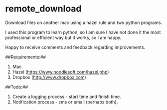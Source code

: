 # remote_download
Download files on another mac using a hazel rule and two python programs.

I used this program to learn python, so I am sure I have not done it the most professional or efficient way
but it works, so I am happy.

Happy to receive comments and feedback regarding improvements.

##Requirements:##

1. Mac
2. Hazel (https://www.noodlesoft.com/hazel.php)
3. Dropbox (http://www.dropbox.com)

##Todo:##

1. Create a logging process - start time and finish time.
2. Notification process - sms or email (perhaps both).
